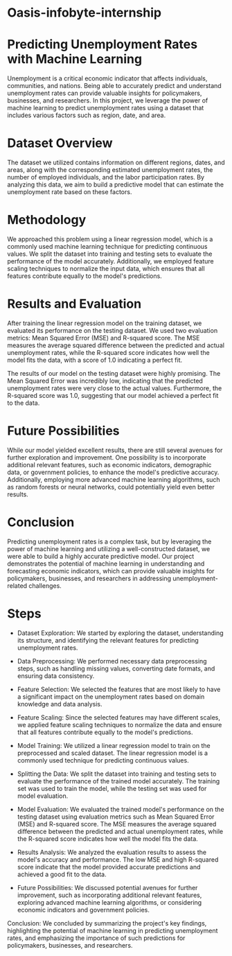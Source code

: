 # Oasis-infobyte-internship

# Predicting Unemployment Rates with Machine Learning
Unemployment is a critical economic indicator that affects individuals, communities, and nations. Being able to accurately predict and understand unemployment rates can provide valuable insights for policymakers, businesses, and researchers. In this project, we leverage the power of machine learning to predict unemployment rates using a dataset that includes various factors such as region, date, and area.

# Dataset Overview
The dataset we utilized contains information on different regions, dates, and areas, along with the corresponding estimated unemployment rates, the number of employed individuals, and the labor participation rates. By analyzing this data, we aim to build a predictive model that can estimate the unemployment rate based on these factors.

# Methodology
We approached this problem using a linear regression model, which is a commonly used machine learning technique for predicting continuous values. We split the dataset into training and testing sets to evaluate the performance of the model accurately. Additionally, we employed feature scaling techniques to normalize the input data, which ensures that all features contribute equally to the model's predictions.

# Results and Evaluation
After training the linear regression model on the training dataset, we evaluated its performance on the testing dataset. We used two evaluation metrics: Mean Squared Error (MSE) and R-squared score. The MSE measures the average squared difference between the predicted and actual unemployment rates, while the R-squared score indicates how well the model fits the data, with a score of 1.0 indicating a perfect fit.

The results of our model on the testing dataset were highly promising. The Mean Squared Error was incredibly low, indicating that the predicted unemployment rates were very close to the actual values. Furthermore, the R-squared score was 1.0, suggesting that our model achieved a perfect fit to the data.

# Future Possibilities
While our model yielded excellent results, there are still several avenues for further exploration and improvement. One possibility is to incorporate additional relevant features, such as economic indicators, demographic data, or government policies, to enhance the model's predictive accuracy. Additionally, employing more advanced machine learning algorithms, such as random forests or neural networks, could potentially yield even better results.

# Conclusion
Predicting unemployment rates is a complex task, but by leveraging the power of machine learning and utilizing a well-constructed dataset, we were able to build a highly accurate predictive model. Our project demonstrates the potential of machine learning in understanding and forecasting economic indicators, which can provide valuable insights for policymakers, businesses, and researchers in addressing unemployment-related challenges.


# Steps
* Dataset Exploration: We started by exploring the dataset, understanding its structure, and identifying the relevant features for predicting unemployment rates.

* Data Preprocessing: We performed necessary data preprocessing steps, such as handling missing values, converting date formats, and ensuring data consistency.

* Feature Selection: We selected the features that are most likely to have a significant impact on the unemployment rates based on domain knowledge and data analysis.

* Feature Scaling: Since the selected features may have different scales, we applied feature scaling techniques to normalize the data and ensure that all features contribute equally to the model's predictions.

* Model Training: We utilized a linear regression model to train on the preprocessed and scaled dataset. The linear regression model is a commonly used technique for predicting continuous values.

* Splitting the Data: We split the dataset into training and testing sets to evaluate the performance of the trained model accurately. The training set was used to train the model, while the testing set was used for model evaluation.

* Model Evaluation: We evaluated the trained model's performance on the testing dataset using evaluation metrics such as Mean Squared Error (MSE) and R-squared score. The MSE measures the average squared difference between the predicted and actual unemployment rates, while the R-squared score indicates how well the model fits the data.

* Results Analysis: We analyzed the evaluation results to assess the model's accuracy and performance. The low MSE and high R-squared score indicate that the model provided accurate predictions and achieved a good fit to the data.

* Future Possibilities: We discussed potential avenues for further improvement, such as incorporating additional relevant features, exploring advanced machine learning algorithms, or considering economic indicators and government policies.

Conclusion: We concluded by summarizing the project's key findings, highlighting the potential of machine learning in predicting unemployment rates, and emphasizing the importance of such predictions for policymakers, businesses, and researchers.
